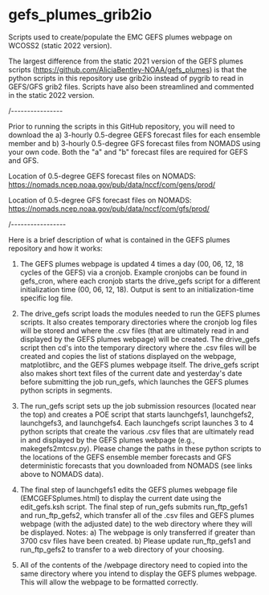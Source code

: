 # gefs_plumes_grib2io
Scripts used to create/populate the EMC GEFS plumes webpage on WCOSS2 (static 2022 version). 

The largest difference from the static 2021 version of the GEFS plumes scripts (https://github.com/AliciaBentley-NOAA/gefs_plumes) is that the python scripts in this repository use grib2io instead of pygrib to read in GEFS/GFS grib2 files. Scripts have also been streamlined and commented in the static 2022 version.

/----------------

Prior to running the scripts in this GitHub repository, you will need to download the a) 3-hourly 0.5-degree GEFS forecast files for each ensemble member and b) 3-hourly 0.5-degree GFS forecast files from NOMADS using your own code. Both the "a" and "b" forecast files are required for GEFS and GFS. 

Location of 0.5-degree GEFS forecast files on NOMADS:
https://nomads.ncep.noaa.gov/pub/data/nccf/com/gens/prod/

Location of 0.5-degree GFS forecast files on NOMADS:
https://nomads.ncep.noaa.gov/pub/data/nccf/com/gfs/prod/

/-----------------

Here is a brief description of what is contained in the GEFS plumes repository and how it works:

1) The GEFS plumes webpage is updated 4 times a day (00, 06, 12, 18 cycles of the GEFS) via a cronjob. Example cronjobs can be found in gefs_cron, where each cronjob starts the drive_gefs script for a different initialization time (00, 06, 12, 18). Output is sent to an initialization-time specific log file.

2) The drive_gefs script loads the modules needed to run the GEFS plumes scripts. It also creates temporary directories where the cronjob log files will be stored and where the .csv files (that are ultimately read in and displayed by the GEFS plumes webpage) will be created. The drive_gefs script then cd's into the temporary directory where the .csv files will be created and copies the list of stations displayed on the webpage, matplotlibrc, and the GEFS plumes webpage itself. The drive_gefs script also makes short text files of the current date and yesterday's date before submitting the job run_gefs, which launches the GEFS plumes python scripts in segments.

3) The run_gefs script sets up the job submission resources (located near the top) and creates a POE script that starts launchgefs1, launchgefs2, launchgefs3, and launchgefs4. Each launchgefs script launches 3 to 4 python scripts that create the various .csv files that are ultimately read in and displayed by the GEFS plumes webpage (e.g., makegefs2mtcsv.py). Please change the paths in these python scripts to the locations of the GEFS ensemble member forecasts and GFS deterministic forecasts that you downloaded from NOMADS (see links above to NOMADS data).  

4) The final step of launchgefs1 edits the GEFS plumes webpage file (EMCGEFSplumes.html) to display the current date using the edit_gefs.ksh script. The final step of run_gefs submits run_ftp_gefs1 and run_ftp_gefs2, which transfer all of the .csv files and GEFS plumes webpage (with the adjusted date) to the web directory where they will be displayed. Notes: a) The webpage is only transferred if greater than 3700 csv files have been created. b) Please update run_ftp_gefs1 and run_ftp_gefs2 to transfer to a web directory of your choosing. 

5) All of the contents of the /webpage directory need to copied into the same directory where you intend to display the GEFS plumes webpage. This will allow the webpage to be formatted correctly.
